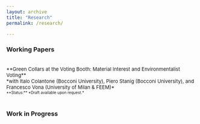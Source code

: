 ```yaml
---
layout: archive
title: "Research"
permalink: /research/

---
```

### **Working Papers**

<br>
<font size="-1">
**Green Collars at the Voting Booth: Material Interest and Environmentalist Voting**<br>
*with Italo Colantone (Bocconi University), Piero Stanig (Bocconi University), and Francesco Vona (University of Milan & FEEM)*
</font>
<br>
<font size="-2">
**Status:** *Draft available upon request.*
</font>
<br><br>


### **Work in Progress**

